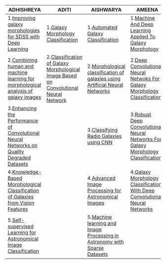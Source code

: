 |ADHISHREYA|ADITI|AISHWARYA|AMEENA|
|-----------|--------|----------|--------|
|1.[Improving galaxy morphologies for SDSS with Deep Learning](https://arxiv.org/pdf/1711.05744.pdf)   |1.[Galaxy Morphology Classification](http://cs229.stanford.edu/proj2016/report/GauthierJainNoordeh-GalaxyMorphology-report.pdf)      |1.[Automated Galaxy Classification](http://www.cs.utep.edu/ofuentes/papers/calleja.pdf)|1.[Machine And Deep Learning Applied To Galaxy Morphology](https://drive.google.com/file/d/1j-2BFjvrEVaeBQK5j943E0FP4xewBsGE/view)|
|2.[Combining human and machine learning for morphological analysis of galaxy images](https://arxiv.org/abs/1409.7935) |2.[Classification of Galaxy Morphological Image Based on Convolutional Neural Network](http://www.ijarset.com/upload/2018/june/10-IJARSET-_Wahyono.pdf) |2.[Morphological classification of galaxies using Artificial Neural Networks](http://adsabs.harvard.edu/full/1992MNRAS.259P...8S)|2.[Deep Convolutional Neural Netwoks For Galaxy Morphology Classification](https://drive.google.com/file/d/14YESyhgoY4UEDaPbgRljZi1r2pxgTLgR/view)|   
|3.[Enhancing the Performance of Convolutional Neural Networks on Quality Degraded Datasets](https://arxiv.org/ftp/arxiv/papers/1710/1710.06805.pdf)||3.[Classifying Radio Galaxies using CNN](https://iopscience.iop.org/article/10.3847/1538-4365/aa7333)|3.[Robust Deep Convolutional Neural Networks For Galaxy Morphology Classifications](https://drive.google.com/file/d/14rSUfvxgzRRF9QqjKFtxDnbiKpR0qcC8/view)|
|4.[Knowledge-Based Morphological Classification of Galaxies from Vision Features](https://www.researchgate.net/publication/315788340_Knowledge-Based_Morphological_Classification_of_Galaxies_from_Vision_Features)||4.[Advanced Image Processing for Astronomical Images](https://arxiv.org/ftp/arxiv/papers/1812/1812.09702.pdf)|4.[Galaxy Morphology Classification With Deep Convolutional Neural Networks](http://www.arxiv-vanity.com/papers/1807.10406/)|
|5.[Self-supervised Learning for Astronomical Image Classification](https://arxiv.org/pdf/2004.11336.pdf)||5.[Machine learning and Image Processing in Astronomy with Sparse Datasets](https://www.researchgate.net/publication/270884652_Machine_Learning_and_Image_Processing_in_Astronomy_with_Sparse_Data_Sets)||

